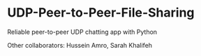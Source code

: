 # UDP-Peer-to-Peer-File-Sharing

Reliable peer-to-peer UDP chatting app with Python

Other collaborators: Hussein Amro, Sarah Khalifeh

